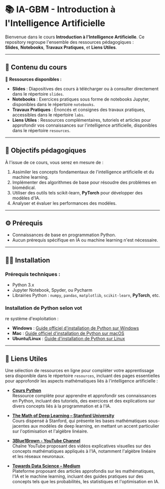 # 📚 IA-GBM - Introduction à l'Intelligence Artificielle

Bienvenue dans le cours **Introduction à l'Intelligence Artificielle**. Ce repository regroupe l'ensemble des ressources pédagogiques :  
**Slides**, **Notebooks**, **Travaux Pratiques**, et **Liens Utiles**.

---

## 📌 Contenu du cours

📂 **Ressources disponibles :**

- **Slides** : Diapositives des cours à télécharger ou à consulter directement dans le répertoire `slides`.
- **Notebooks** : Exercices pratiques sous forme de notebooks Jupyter, disponibles dans le répertoire `notebooks`.
- **Travaux Pratiques** : Énoncés et consignes des travaux pratiques, accessibles dans le répertoire `labs`.
- **Liens Utiles** : Ressources complémentaires, tutoriels et articles pour approfondir vos connaissances sur l'intelligence artificielle, disponibles dans le répertoire `resources`.

---

## 🚀 Objectifs pédagogiques

À l'issue de ce cours, vous serez en mesure de :

1. Assimiler les concepts fondamentaux de l'intelligence artificielle et du machine learning.
2. Implémenter des algorithmes de base pour résoudre des problèmes en biomédical. 
3. Utiliser des outils tels scikit-learn, **PyTorch** pour développer des modèles d'IA.
4. Analyser et évaluer les performances des modèles.

---

## ⚙️ Prérequis

- Connaissances de base en programmation Python.
- Aucun prérequis spécifique en IA ou machine learning n'est nécessaire.

---

## 🧑‍💻 Installation

### Prérequis techniques :
- Python 3.x
- Jupyter Notebook, Spyder, ou Pycharm
- Librairies Python : `numpy`, `pandas`, `matplotlib`, `scikit-learn`, **PyTorch**, etc.
### Installation de Python selon vot
re système d'exploitation :

- **Windows** : [Guide officiel d'installation de Python sur Windows](https://docs.python.org/fr/3/using/windows.html)  
- **Mac** : [Guide officiel d'installation de Python sur macOS](https://docs.python.org/fr/3/using/mac.html)  
- **Ubuntu/Linux** : [Guide d'installation de Python sur Linux](https://docs.python.org/fr/3/using/unix.html)  
---

## 🔗 Liens Utiles

Une sélection de ressources en ligne pour compléter votre apprentissage sera disponible dans le répertoire `resources`, incluant des pages essentielles pour approfondir les aspects mathématiques liés à l'intelligence artificielle :

- **[Cours Python](https://courspython.com)**  
  Ressource complète pour apprendre et approfondir ses connaissances en Python, incluant des tutoriels, des exercices et des explications sur divers concepts liés à la programmation et à l'IA.


- **[The Math of Deep Learning – Stanford University](https://cs230.stanford.edu)**  
  Cours dispensé à Stanford, qui présente les bases mathématiques sous-jacentes aux modèles de deep learning, en mettant un accent particulier sur l'optimisation et l'algèbre linéaire.

- **[3Blue1Brown - YouTube Channel](https://www.youtube.com/c/3blue1brown)**  
  Chaîne YouTube proposant des vidéos explicatives visuelles sur des concepts mathématiques appliqués à l'IA, notamment l'algèbre linéaire et les réseaux neuronaux.

- **[Towards Data Science – Medium](https://towardsdatascience.com)**  
  Plateforme proposant des articles approfondis sur les mathématiques, l'IA et le machine learning, incluant des guides pratiques sur des concepts tels que les probabilités, les statistiques et l'optimisation en IA.
